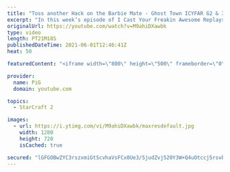 ```yaml
---
title: "Toss another Hack on the Barbie Mate - Ghost Town ICYFAR G2 & 3"
excerpt: "In this week’s episode of I Cast Your Freakin Awesome Replays (ICYFAR) players sent in their replays that had them destroy enemy units while leaving buildings mostly unharmed.  CURRENT ICYFAR CHALLENGE: “Snake” - Every building needs to touch another building (Creep Tumors count) Hatches/CCs/Nexus can"
originalUrl: https://youtube.com/watch?v=M9ahiDXawbk
type: video
length: PT21M18S
publishedDateTime: 2021-06-01T12:46:41Z
heat: 50

featuredContent: "<iframe width=\"800\" height=\"500\" frameborder=\"0\" src=\"https://www.youtube.com/embed/M9ahiDXawbk\" allow=\"accelerometer; autoplay; encrypted-media; gyroscope; picture-in-picture\" allowfullscreen></iframe>"

provider:
  name: PiG
  domain: youtube.com

topics:
  - StarCraft 2

images:
  - url: https://i.ytimg.com/vi/M9ahiDXawbk/maxresdefault.jpg
    width: 1280
    height: 720
    isCached: true

secured: "lGFGOBwZYC3rszxmiGtScvhaVsFCx0Ue3/SjudZvj520Y3W+Q4uOtccj5rsvblNsbKtAD+8N/86Pf9wR8VHHG9eAoK34f5+v05z4ry5d55sRS0Qrz/vdGhTga9PX8rl6HRWXtBQ/+C3pcaeHmY0lWJ/7TO90TBxQTSVIBlBLB4n8ZxMr9yjxHXMTnEcup3EA5kZqaZ74bGlIoSlcGEPFSLiyuAwdOH8lr00WVX/aoTrIC9IpXuyPCGVX1qDt6H4As6hw8piMIuVvj8dA/2ODuIpFwt69zaLvks32sF9IuByCF5xikA2fFXzUWazOMoLhx9v9ZAZS3jM06a/ZlvkyXrbAcY15fDIPIYzYT5PKk3thYnd0pGbIZU3eFhRT2BnwIklqqtqWPBQJkAM4aE6sEKI7R4CAXKWLB+oHz8kdiHU=;S5tiyTYwvT9iF4AwAhB34w=="
---
```


